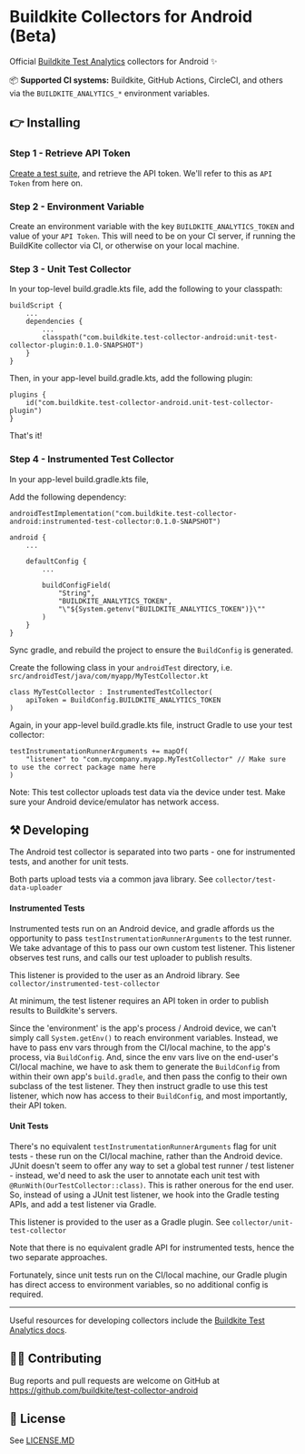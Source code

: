 # Buildkite Collectors for Android (Beta)

Official [Buildkite Test Analytics](https://buildkite.com/test-analytics) collectors for Android ✨

📦 **Supported CI systems:** Buildkite, GitHub Actions, CircleCI, and others via
the `BUILDKITE_ANALYTICS_*` environment variables.

## 👉 Installing

### Step 1 - Retrieve API Token

[Create a test suite](https://buildkite.com/docs/test-analytics), and retrieve the API token. We'll
refer to this as `API Token` from here on.

### Step 2 - Environment Variable

Create an environment variable with the key `BUILDKITE_ANALYTICS_TOKEN` and value of
your `API Token`. This will need to be on your CI server, if running the BuildKite collector via CI,
or otherwise on your local machine.

### Step 3 - Unit Test Collector

In your top-level build.gradle.kts file, add the following to your classpath:

```
buildScript {
    ...
    dependencies {
        ...
        classpath("com.buildkite.test-collector-android:unit-test-collector-plugin:0.1.0-SNAPSHOT")
    }
}
```

Then, in your app-level build.gradle.kts, add the following plugin:

```
plugins {
    id("com.buildkite.test-collector-android.unit-test-collector-plugin")
}
```

That's it!

### Step 4 - Instrumented Test Collector

In your app-level build.gradle.kts file,

Add the following dependency:

```
androidTestImplementation("com.buildkite.test-collector-android:instrumented-test-collector:0.1.0-SNAPSHOT")
```

```
android {
    ...
    
    defaultConfig {
        ...
        
        buildConfigField(
            "String", 
            "BUILDKITE_ANALYTICS_TOKEN", 
            "\"${System.getenv("BUILDKITE_ANALYTICS_TOKEN")}\""
        )
    }
}    
```

Sync gradle, and rebuild the project to ensure the `BuildConfig` is generated.

Create the following class in your `androidTest` directory,
i.e. `src/androidTest/java/com/myapp/MyTestCollector.kt`

```
class MyTestCollector : InstrumentedTestCollector(
    apiToken = BuildConfig.BUILDKITE_ANALYTICS_TOKEN
)
```

Again, in your app-level build.gradle.kts file, instruct Gradle to use your test collector:

```
testInstrumentationRunnerArguments += mapOf(
    "listener" to "com.mycompany.myapp.MyTestCollector" // Make sure to use the correct package name here
)
```

Note: This test collector uploads test data via the device under test. Make sure your Android
device/emulator has network access.

## ⚒ Developing

The Android test collector is separated into two parts - one for instrumented tests, and another for
unit tests.

Both parts upload tests via a common java library. See `collector/test-data-uploader`

#### Instrumented Tests

Instrumented tests run on an Android device, and gradle affords us the opportunity to
pass `testInstrumentationRunnerArguments` to the test runner. We take advantage of this to pass our
own custom test listener. This listener observes test runs, and calls our test uploader to publish
results.

This listener is provided to the user as an Android library.
See `collector/instrumented-test-collector`

At minimum, the test listener requires an API token in order to publish results to Buildkite's
servers.

Since the 'environment' is the app's process / Android device, we can't simply
call `System.getEnv()` to reach environment variables. Instead, we have to pass env vars through
from the CI/local machine, to the app's process, via `BuildConfig`. And, since the env vars live on
the end-user's CI/local machine, we have to ask them to generate the `BuildConfig` from within their
own app's `build.gradle`, and then pass the config to their own subclass of the test listener. They
then instruct gradle to use this test listener, which now has access to their `BuildConfig`, and
most importantly, their API token.

#### Unit Tests

There's no equivalent `testInstrumentationRunnerArguments` flag for unit tests - these run on the
CI/local machine, rather than the Android device. JUnit doesn't seem to offer any way to set a
global test runner / test listener - instead, we'd need to ask the user to annotate each unit test
with `@RunWith(OurTestCollector::class)`. This is rather onerous for the end user. So, instead of
using a JUnit test listener, we hook into the Gradle testing APIs, and add a test listener via
Gradle.

This listener is provided to the user as a Gradle plugin.
See `collector/unit-test-collector`

Note that there is no equivalent gradle API for instrumented tests, hence the two separate
approaches.

Fortunately, since unit tests run on the CI/local machine, our Gradle plugin has direct access to
environment variables, so no additional config is required.


---

Useful resources for developing collectors include
the [Buildkite Test Analytics docs](https://buildkite.com/docs/test-analytics).

## 👩‍💻 Contributing

Bug reports and pull requests are welcome on GitHub
at https://github.com/buildkite/test-collector-android

## 📜 License

See [LICENSE.MD](/LICENSE.MD)